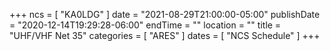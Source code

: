 +++
ncs = [ "KA0LDG" ]
date = "2021-08-29T21:00:00-05:00"
publishDate = "2020-12-14T19:29:28-06:00"
endTime = ""
location = ""
title = "UHF/VHF Net 35"
categories = [ "ARES" ]
dates = [ "NCS Schedule" ]
+++
